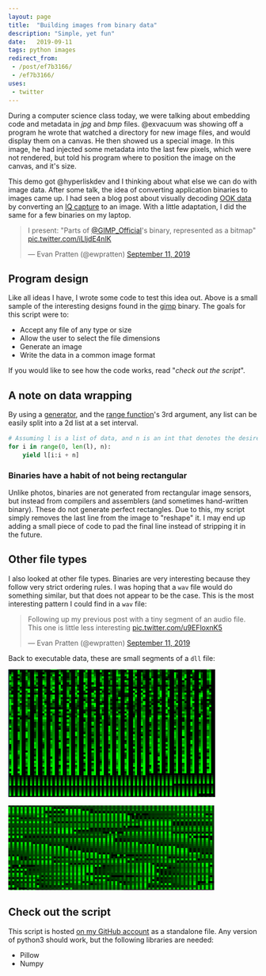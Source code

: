 ```yaml
---
layout: page
title:  "Building images from binary data"
description: "Simple, yet fun"
date:   2019-09-11
tags: python images
redirect_from: 
 - /post/ef7b3166/
 - /ef7b3166/
uses:
 - twitter
---
```


During a computer science class today, we were talking about embedding code and metadata in *jpg* and *bmp* files. @exvacuum was showing off a program he wrote that watched a directory for new image files, and would display them on a canvas. He then showed us a special image. In this image, he had injected some metadata into the last few pixels, which were not rendered, but told his program where to position the image on the canvas, and it's size.

This demo got @hyperliskdev and I thinking about what else we can do with image data. After some talk, the idea of converting application binaries to images came up. I had seen a blog post about visually decoding [OOK data](https://en.wikipedia.org/wiki/On%E2%80%93off_keying) by converting an [IQ capture](http://www.ni.com/tutorial/4805/en/) to an image. With a little adaptation, I did the same for a few binaries on my laptop.


<!-- Tweet embed -->
<blockquote class="twitter-tweet"><p lang="en" dir="ltr">I present: &quot;Parts of <a href="https://twitter.com/GIMP_Official?ref_src=twsrc%5Etfw">@GIMP_Official</a>&#39;s binary, represented as a bitmap&quot; <a href="https://t.co/iLljdE4nlK">pic.twitter.com/iLljdE4nlK</a></p>&mdash; Evan Pratten (@ewpratten) <a href="https://twitter.com/ewpratten/status/1171801959197794304?ref_src=twsrc%5Etfw">September 11, 2019</a></blockquote> 

## Program design
Like all ideas I have, I wrote some code to test this idea out. Above is a small sample of the interesting designs found in the [gimp](https://www.gimp.org/) binary. The goals for this script were to:

 - Accept any file of any type or size
 - Allow the user to select the file dimensions
 - Generate an image
 - Write the data in a common image format

If you would like to see how the code works, read "*check out the script*".

## A note on data wrapping
By using a [generator](https://wiki.python.org/moin/Generators), and the [range function](https://docs.python.org/3/library/functions.html#func-range)'s 3rd argument, any list can be easily split into a 2d list at a set interval.

```python
# Assuming l is a list of data, and n is an int that denotes the desired split location
for i in range(0, len(l), n):
    yield l[i:i + n]
```

### Binaries have a habit of not being rectangular
Unlike photos, binaries are not generated from rectangular image sensors, but instead from compilers and assemblers (and sometimes hand-written binary). These do not generate perfect rectangles. Due to this, my script simply removes the last line from the image to "reshape" it. I may end up adding a small piece of code to pad the final line instead of stripping it in the future.

## Other file types
I also looked at other file types. Binaries are very interesting because they follow very strict ordering rules. I was hoping that a `wav` file would do something similar, but that does not appear to be the case. This is the most interesting pattern I could find in a `wav` file:

<blockquote class="twitter-tweet"><p lang="en" dir="ltr">Following up my previous post with a tiny segment of an audio file. This one is little less interesting <a href="https://t.co/u9EFloxnK5">pic.twitter.com/u9EFloxnK5</a></p>&mdash; Evan Pratten (@ewpratten) <a href="https://twitter.com/ewpratten/status/1171883910827040774?ref_src=twsrc%5Etfw">September 11, 2019</a></blockquote> 

Back to executable data, these are small segments of a `dll` file:

![Segment 1](/assets/images/posts/bin-images/dll.png)

![Segment 2](/assets/images/posts/bin-images/dll2.png)

## Check out the script
This script is hosted [on my GitHub account](https://github.com/Ewpratten/binmap) as a standalone file. Any version of python3 should work, but the following libraries are needed:

 - Pillow
 - Numpy